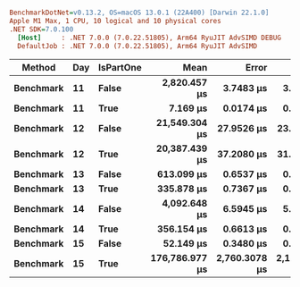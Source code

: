 ``` ini

BenchmarkDotNet=v0.13.2, OS=macOS 13.0.1 (22A400) [Darwin 22.1.0]
Apple M1 Max, 1 CPU, 10 logical and 10 physical cores
.NET SDK=7.0.100
  [Host]     : .NET 7.0.0 (7.0.22.51805), Arm64 RyuJIT AdvSIMD DEBUG
  DefaultJob : .NET 7.0.0 (7.0.22.51805), Arm64 RyuJIT AdvSIMD


```
|    Method | Day | IsPartOne |           Mean |         Error |        StdDev |
|---------- |---- |---------- |---------------:|--------------:|--------------:|
| **Benchmark** |  **11** |     **False** |   **2,820.457 μs** |     **3.7483 μs** |     **3.3227 μs** |
| **Benchmark** |  **11** |      **True** |       **7.169 μs** |     **0.0174 μs** |     **0.0155 μs** |
| **Benchmark** |  **12** |     **False** |  **21,549.304 μs** |    **27.9526 μs** |    **23.3417 μs** |
| **Benchmark** |  **12** |      **True** |  **20,387.439 μs** |    **37.2080 μs** |    **31.0703 μs** |
| **Benchmark** |  **13** |     **False** |     **613.099 μs** |     **0.6537 μs** |     **0.5459 μs** |
| **Benchmark** |  **13** |      **True** |     **335.878 μs** |     **0.7367 μs** |     **0.6531 μs** |
| **Benchmark** |  **14** |     **False** |   **4,092.648 μs** |     **6.5945 μs** |     **5.5067 μs** |
| **Benchmark** |  **14** |      **True** |     **356.154 μs** |     **0.6613 μs** |     **0.6186 μs** |
| **Benchmark** |  **15** |     **False** |      **52.149 μs** |     **0.3480 μs** |     **0.3085 μs** |
| **Benchmark** |  **15** |      **True** | **176,786.977 μs** | **2,760.3078 μs** | **2,155.0668 μs** |
